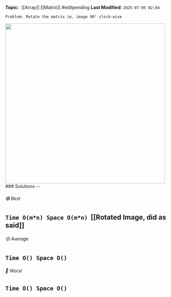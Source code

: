 **Topic:**  [[Array]]  [[Matrix]] #editpending 
**Last Modified**:  `2025-07-05 02:04`

`Problem: Rotate the matrix ie. image 90° clock-wise`

<img src="rotate-the-matrix.png" width=500 style="border-radius: 0px" />
### Solutions -- 

###### 🟢 Best
 `Time O(m*n) Space O(m*n)`  [[Rotated Image, did as said]]
----------------------------------------------------------------------------------------------
###### 🟡 Average
 `Time O() Space O()` 
----------------------------------------------------------------------------------------------
###### 🔴 Worst
 `Time O() Space O()` 
----------------------------------------------------------------------------------------------

